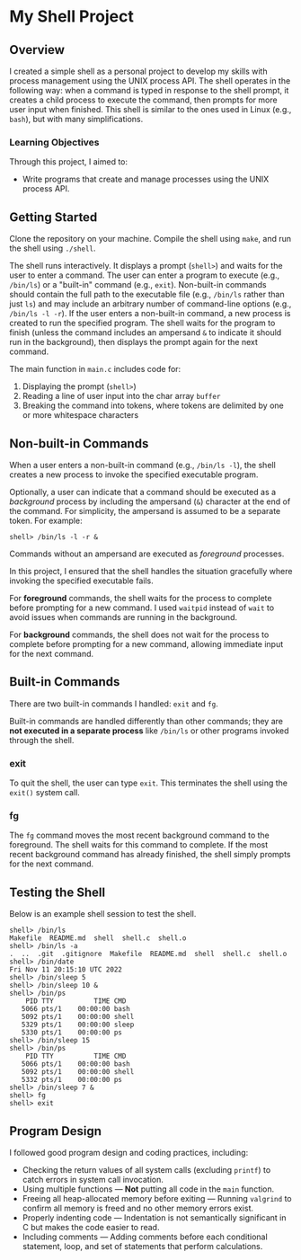 # My Shell Project

## Overview
I created a simple shell as a personal project to develop my skills with process management using the UNIX process API. The shell operates in the following way: when a command is typed in response to the shell prompt, it creates a child process to execute the command, then prompts for more user input when finished. This shell is similar to the ones used in Linux (e.g., `bash`), but with many simplifications.

### Learning Objectives
Through this project, I aimed to:
* Write programs that create and manage processes using the UNIX process API.

## Getting Started 
Clone the repository on your machine.
Compile the shell using `make`, and run the shell using `./shell`. 

The shell runs interactively. It displays a prompt (`shell>`) and waits for the user to enter a command. The user can enter a program to execute (e.g., `/bin/ls`) or a "built-in" command (e.g., `exit`). Non-built-in commands should contain the full path to the executable file (e.g., `/bin/ls` rather than just `ls`) and may include an arbitrary number of command-line options (e.g., `/bin/ls -l -r`). If the user enters a non-built-in command, a new process is created to run the specified program. The shell waits for the program to finish (unless the command includes an ampersand `&` to indicate it should run in the background), then displays the prompt again for the next command.

The main function in `main.c` includes code for:
1. Displaying the prompt (`shell>`)
2. Reading a line of user input into the char array `buffer`
3. Breaking the command into tokens, where tokens are delimited by one or more whitespace characters

## Non-built-in Commands
When a user enters a non-built-in command (e.g., `/bin/ls -l`), the shell creates a new process to invoke the specified executable program. 

Optionally, a user can indicate that a command should be executed as a *background* process by including the ampersand (`&`) character at the end of the command. For simplicity, the ampersand is assumed to be a separate token. For example:
```
shell> /bin/ls -l -r &
```
Commands without an ampersand are executed as *foreground* processes.

In this project, I ensured that the shell handles the situation gracefully where invoking the specified executable fails.

For **foreground** commands, the shell waits for the process to complete before prompting for a new command. I used `waitpid` instead of `wait` to avoid issues when commands are running in the background.

For **background** commands, the shell does not wait for the process to complete before prompting for a new command, allowing immediate input for the next command.

## Built-in Commands
There are two built-in commands I handled: `exit` and `fg`.

Built-in commands are handled differently than other commands; they are **not executed in a separate process** like `/bin/ls` or other programs invoked through the shell.  

### exit
To quit the shell, the user can type `exit`. This terminates the shell using the `exit()` system call.

### fg
The `fg` command moves the most recent background command to the foreground. The shell waits for this command to complete. If the most recent background command has already finished, the shell simply prompts for the next command.

## Testing the Shell
Below is an example shell session to test the shell.

```
shell> /bin/ls
Makefile  README.md  shell  shell.c  shell.o
shell> /bin/ls -a
.  ..  .git  .gitignore  Makefile  README.md  shell  shell.c  shell.o
shell> /bin/date
Fri Nov 11 20:15:10 UTC 2022
shell> /bin/sleep 5
shell> /bin/sleep 10 &
shell> /bin/ps
    PID TTY          TIME CMD
   5066 pts/1    00:00:00 bash
   5092 pts/1    00:00:00 shell
   5329 pts/1    00:00:00 sleep
   5330 pts/1    00:00:00 ps
shell> /bin/sleep 15
shell> /bin/ps
    PID TTY          TIME CMD
   5066 pts/1    00:00:00 bash
   5092 pts/1    00:00:00 shell
   5332 pts/1    00:00:00 ps
shell> /bin/sleep 7 &
shell> fg
shell> exit
```

## Program Design
I followed good program design and coding practices, including:
* Checking the return values of all system calls (excluding `printf`) to catch errors in system call invocation.
* Using multiple functions — **Not** putting all code in the `main` function.
* Freeing all heap-allocated memory before exiting — Running `valgrind` to confirm all memory is freed and no other memory errors exist.
* Properly indenting code — Indentation is not semantically significant in C but makes the code easier to read.
* Including comments — Adding comments before each conditional statement, loop, and set of statements that perform calculations.
